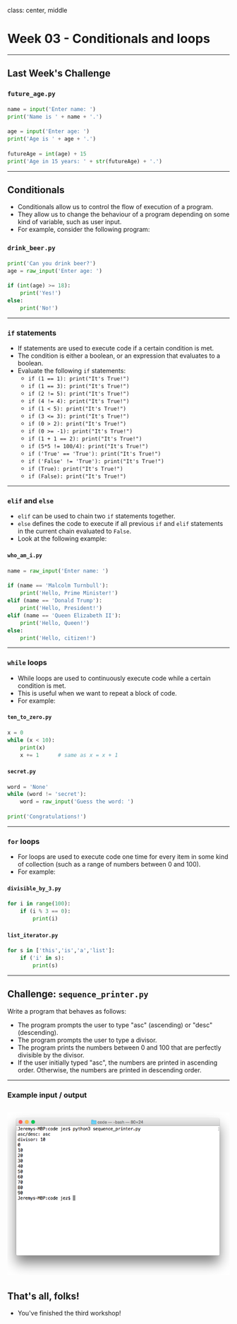 class: center, middle

# Week 03 - Conditionals and loops
---

## Last Week's Challenge
### `future_age.py`
```python
name = input('Enter name: ')
print('Name is ' + name + '.')

age = input('Enter age: ')
print('Age is ' + age + '.')

futureAge = int(age) + 15
print('Age in 15 years: ' + str(futureAge) + '.')
```
---

## Conditionals
* Conditionals allow us to control the flow of execution of a program.
* They allow us to change the behaviour of a program depending on some kind of variable, such as user input.
* For example, consider the following program:

### `drink_beer.py`
```python
print('Can you drink beer?')
age = raw_input('Enter age: ')

if (int(age) >= 18):
    print('Yes!')
else:
    print('No!')
```

---

### `if` statements
* If statements are used to execute code if a certain condition is met. 
* The condition is either a boolean, or an expression that evaluates to a boolean.
* Evaluate the following `if` statements:
    - `if (1 == 1): print("It's True!")`
    - `if (1 == 3): print("It's True!")`
    - `if (2 != 5): print("It's True!")`
    - `if (4 != 4): print("It's True!")`
    - `if (1 < 5): print("It's True!")`
    - `if (3 <= 3): print("It's True!")`
    - `if (0 > 2): print("It's True!")`
    - `if (0 >= -1): print("It's True!")`
    - `if (1 + 1 == 2): print("It's True!")`
    - `if (5*5 != 100/4): print("It's True!")`
    - `if ('True' == 'True'): print("It's True!")`
    - `if ('False' != 'True'): print("It's True!")`
    - `if (True): print("It's True!")`
    - `if (False): print("It's True!")`
---

### `elif` and `else`
* `elif` can be used to chain two `if` statements together.
* `else` defines the code to execute if all previous `if` and `elif` statements in the current chain evaluated to `False`.
* Look at the following example:

#### `who_am_i.py`
```python 
name = raw_input('Enter name: ')

if (name == 'Malcolm Turnbull'):
    print('Hello, Prime Minister!')
elif (name == 'Donald Trump'):
    print('Hello, President!')
elif (name == 'Queen Elizabeth II'):
    print('Hello, Queen!')
else:
    print('Hello, citizen!')
```
---

### `while` loops
* While loops are used to continuously execute code while a certain condition is met.
* This is useful when we want to repeat a block of code.
* For example:

#### `ten_to_zero.py`
```python
x = 0
while (x < 10):
    print(x)
    x += 1      # same as x = x + 1
```

#### `secret.py`
```python
word = 'None'
while (word != 'secret'):
    word = raw_input('Guess the word: ')

print('Congratulations!')
```
---

### `for` loops
* For loops are used to execute code one time for every item in some kind of collection (such as a range of numbers between 0 and 100).
* For example:

#### `divisible_by_3.py`
```python
for i in range(100):
    if (i % 3 == 0):
        print(i)
```

#### `list_iterator.py`
```python
for s in ['this','is','a','list']:
    if ('i' in s):
        print(s)
```
---

## Challenge: `sequence_printer.py`
Write a program that behaves as follows:
* The program prompts the user to type "asc" (ascending) or "desc" (descending).
* The program prompts the user to type a divisor.
* The program prints the numbers between 0 and 100 that are perfectly divisible by the divisor.
* If the user initially typed "asc", the numbers are printed in ascending order. Otherwise, the numbers are printed in descending order.

---
### Example input / output
![:scale 90%](images/challenge.png)
---

## That's all, folks!
* You've finished the third workshop!